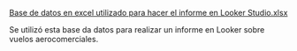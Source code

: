 [Base de datos en excel utilizado para hacer el informe en Looker Studio.xlsx](https://github.com/user-attachments/files/18117941/Base.de.datos.para.informe.xlsx)

Se utilizó esta base da datos para realizar un informe en Looker sobre vuelos aerocomerciales.
